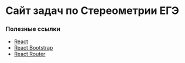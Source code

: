 # Сайт задач по Стереометрии ЕГЭ

### Полезные ссылки
- [React](https://reactjs.org/docs/getting-started.html)
- [React Bootstrap](https://react-bootstrap.github.io/getting-started/introduction)
- [React Router](https://v5.reactrouter.com/web/guides/primary-components)

